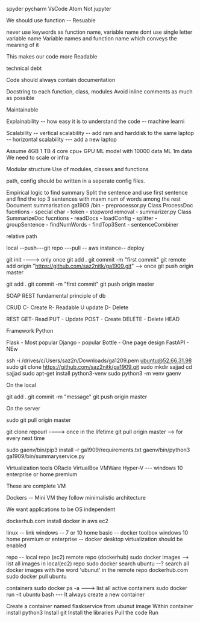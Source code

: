 spyder
pycharm
VsCode
Atom
Not jupyter 

We should use function
-- Resuable

never use keywords as function name, variable name
dont use single letter variable name
Variable names and function name which conveys the meaning of it

This makes our code more Readable

technical debt

Code should always contain documentation

Docstring to each function, class, modules
Avoid inline comments as much as possible

Maintainable

Explainability
 -- how easy it is to understand the code
 -- machine learni
 
Scalability
-- vertical scalability -- add ram and harddisk to the same laptop
-- horizontal scalability --- add a new laptop

Assume 4GB 1 TB 4 core cpu+ GPU
ML model with 10000 data
ML 1m data
We need to scale or infra

Modular structure
Use of modules, classes and functions

path, config should be written in a seperate config files.

Empirical logic to find summary 
Split the sentence and use first sentence and find the top 3 sentences with maxm num of words among the rest
Document summarisation
ga1909
	/bin
	- preprocessor.py
		Class ProcessDoc
			fucntions
			- special char
			- token
			- stopword removal
	- summarizer.py
		Class SummarizeDoc
			fucntions
			- readDocs
			- loadConfig
			- splitter
			- groupSentence
			- findNumWords
			- findTop3Sent
			- sentenceCombiner
			
			
relative path

local --push---git repo ---pull -- aws instance-- deploy

git init ----> only once
git add .
git commit -m "first commit"
git remote add origin "https://github.com/saz2nitk/ga1909.git" --> once
git push origin master

git add .
git commit -m "first commit"
git push origin master


SOAP 
REST
fundamental principle of db

CRUD
C- Create
R- Readable
U update
D- Delete


REST
GET- Read
PUT - Update
POST - Create
DELETE - Delete
HEAD

Framework
Python 

Flask - Most popular
Django - popular
Bottle - One page design
FastAPI - NEw

ssh -i /drives/c/Users/saz2n/Downloads/ga1209.pem ubuntu@52.66.31.98
sudo git clone https://github.com/saz2nitk/ga1909.git
sudo mkdir sajjad
cd sajjad
sudo apt-get install python3-venv
sudo python3 -m venv gaenv

On the local

git add .
git commit -m "message"
git push origin master

On the server

sudo git pull origin master

git clone repourl ----> once in the lifetime 
git pull origin master --> for every next time

sudo gaenv/bin/pip3 install -r ga1909/requirements.txt
gaenv/bin/python3 ga1909/bin/summaryservice.py


Virtualization tools
ORacle VirtualBox
VMWare
Hyper-V --- windows 10 enterprise or home premium

These are complete VM

Dockers -- Mini VM
they follow minimalistic architecture

We want applications to be OS independent

dockerhub.com
install docker in aws ec2

linux -- link
windows -- 7 or 10 home basic -- docker toolbox
windows 10 home premium or enterprise -- docker desktop 
virtualization should be enabled


repo -- local repo (ec2) 
		remote repo (dockerhub)
sudo docker images --> list all images in local(ec2) repo
sudo docker search ubuntu --? search all docker images with the word 'ubunut' in the remote repo dockerhub.com
sudo docker pull ubuntu

containers
sudo docker ps -a ---> list all active containers
sudo docker run -it ubuntu bash  --- It always create a new container

Create a container named flaskservice from ubunut image
Within container install python3
Install git
Install the libraries
Pull the code
Run













 
 
 
 
 
 
 
 
 
 
 
 
 
 
 
 
 